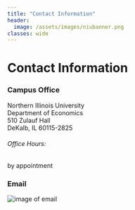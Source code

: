 ```yaml
---
title: "Contact Information"
header:
  image: /assets/images/niubanner.png
classes: wide
---
```


# Contact Information

### Campus Office
Northern Illinois University  
Department of Economics  
510 Zulauf Hall  
DeKalb, IL 60115-2825  

###### Office Hours:  
by appointment

### Email  
![image of email]({{site.baseurl}}/assets/images/email.jpg)
